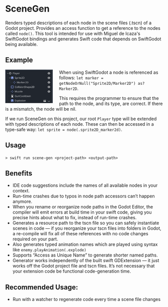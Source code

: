# SceneGen

Renders typed descriptions of each node in the scene files (.tscn) of a Godot project. Provides an access function to get a reference to the nodes called `node()`. This tool is intended for use with Miguel de Icaza's SwiftGodot bindings and generates Swift code that depends on SwiftGodot being available. 

## Example

<img src="https://raw.githubusercontent.com/PadraigK/SceneGen/main/Images/playerscene.png" alt="A Node Tree in Godot" width="30%" align="left" style="padding-right: 20px;">

When using SwiftGodot a node is referenced as follows: `let marker = getNodeOrNull("Sprite2D/Marker2D") as? Marker2D`.

This requires the programmer to ensure that the path to the node, and its type, are correct. If there is a mismatch, the node will be nil. 

If we run SceneGen on this project, our root `Player` type will be extended with typed descriptions of each node. These can then be accessed in a type-safe way: `let sprite = node(.sprite2D_marker2d)`. 

## Usage 

`> swift run scene-gen <project-path> <output-path>`
 
## Benefits
* IDE code suggestions include the names of all available nodes in your context.
* Run-time crashes due to typos in node path accessors can’t happen anymore.
* When you rename or reorganize node paths in the Godot Editor, the compiler will emit errors at build time in your swift code, giving you precise hints about what to fix, instead of run-time crashes.
* Generates a resource path to the tscn file so you can safely instantiate scenes in code — if you reorganize your tscn files into folders in Godot, a re-compile will fix all of these references with no code changes required on your part.
* Also generates typed animation names which are played using syntax like `enemy.playAnimation(.explode)`
* Supports “Access as Unique Name” to generate shorter named paths.
* Generator works independently of the built swift GDExtension — it just works off the Godot project file and tscn files. It’s not necessary that your extension code be functional code-generation time.

## Recommended Usage:
* Run with a watcher to regenerate code every time a scene file changes 